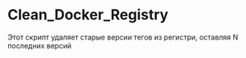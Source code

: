# Clean_Docker_Registry
Этот скрипт удаляет старые версии тегов из регистри, оставляя N последних версий
